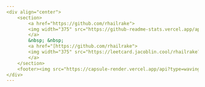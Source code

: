 ```yaml
---
<div align="center">
	<section>
		<a href="https://github.com/rhailrake">
		<img width="375" src="https://github-readme-stats.vercel.app/api?username=rhailrake&count_private=true&show_icons=true&theme=tokyonight">
		</a>
		&nbsp; &nbsp;
		<a href="[https://github.com/rhailrake">
		<img width="375" src="https://leetcard.jacoblin.cool/rhailrake?theme=dark&font=Glory&ext=activity">
		</a>
	</section>
	<footer><img src="https://capsule-render.vercel.app/api?type=waving&color=gradient&height=110&section=footer&animation=twinkling" /></footer>
</div>
---
```

